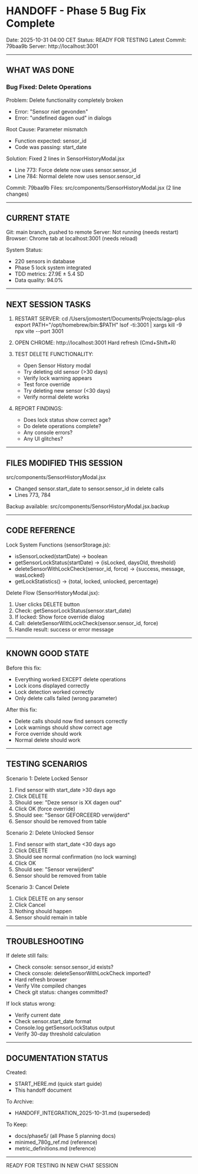 # HANDOFF - Phase 5 Bug Fix Complete

Date: 2025-10-31 04:00 CET
Status: READY FOR TESTING
Latest Commit: 79baa9b
Server: http://localhost:3001

---

## WHAT WAS DONE

### Bug Fixed: Delete Operations
Problem: Delete functionality completely broken
- Error: "Sensor niet gevonden"
- Error: "undefined dagen oud" in dialogs

Root Cause: Parameter mismatch
- Function expected: sensor_id
- Code was passing: start_date

Solution: Fixed 2 lines in SensorHistoryModal.jsx
- Line 773: Force delete now uses sensor.sensor_id
- Line 784: Normal delete now uses sensor.sensor_id

Commit: 79baa9b
Files: src/components/SensorHistoryModal.jsx (2 line changes)

---

## CURRENT STATE

Git: main branch, pushed to remote
Server: Not running (needs restart)
Browser: Chrome tab at localhost:3001 (needs reload)

System Status:
- 220 sensors in database
- Phase 5 lock system integrated
- TDD metrics: 27.9E ± 5.4 SD
- Data quality: 94.0%

---

## NEXT SESSION TASKS

1. RESTART SERVER:
   cd /Users/jomostert/Documents/Projects/agp-plus
   export PATH="/opt/homebrew/bin:$PATH"
   lsof -ti:3001 | xargs kill -9
   npx vite --port 3001

2. OPEN CHROME:
   http://localhost:3001
   Hard refresh (Cmd+Shift+R)

3. TEST DELETE FUNCTIONALITY:
   - Open Sensor History modal
   - Try deleting old sensor (>30 days)
   - Verify lock warning appears
   - Test force override
   - Try deleting new sensor (<30 days)
   - Verify normal delete works

4. REPORT FINDINGS:
   - Does lock status show correct age?
   - Do delete operations complete?
   - Any console errors?
   - Any UI glitches?

---

## FILES MODIFIED THIS SESSION

src/components/SensorHistoryModal.jsx
- Changed sensor.start_date to sensor.sensor_id in delete calls
- Lines 773, 784

Backup available: src/components/SensorHistoryModal.jsx.backup

---

## CODE REFERENCE

Lock System Functions (sensorStorage.js):
- isSensorLocked(startDate) → boolean
- getSensorLockStatus(startDate) → {isLocked, daysOld, threshold}
- deleteSensorWithLockCheck(sensor_id, force) → {success, message, wasLocked}
- getLockStatistics() → {total, locked, unlocked, percentage}

Delete Flow (SensorHistoryModal.jsx):
1. User clicks DELETE button
2. Check: getSensorLockStatus(sensor.start_date)
3. If locked: Show force override dialog
4. Call: deleteSensorWithLockCheck(sensor.sensor_id, force)
5. Handle result: success or error message

---

## KNOWN GOOD STATE

Before this fix:
- Everything worked EXCEPT delete operations
- Lock icons displayed correctly
- Lock detection worked correctly
- Only delete calls failed (wrong parameter)

After this fix:
- Delete calls should now find sensors correctly
- Lock warnings should show correct age
- Force override should work
- Normal delete should work

---

## TESTING SCENARIOS

Scenario 1: Delete Locked Sensor
1. Find sensor with start_date >30 days ago
2. Click DELETE
3. Should see: "Deze sensor is XX dagen oud"
4. Click OK (force override)
5. Should see: "Sensor GEFORCEERD verwijderd"
6. Sensor should be removed from table

Scenario 2: Delete Unlocked Sensor
1. Find sensor with start_date <30 days ago
2. Click DELETE
3. Should see normal confirmation (no lock warning)
4. Click OK
5. Should see: "Sensor verwijderd"
6. Sensor should be removed from table

Scenario 3: Cancel Delete
1. Click DELETE on any sensor
2. Click Cancel
3. Nothing should happen
4. Sensor should remain in table

---

## TROUBLESHOOTING

If delete still fails:
- Check console: sensor.sensor_id exists?
- Check console: deleteSensorWithLockCheck imported?
- Hard refresh browser
- Verify Vite compiled changes
- Check git status: changes committed?

If lock status wrong:
- Verify current date
- Check sensor.start_date format
- Console.log getSensorLockStatus output
- Verify 30-day threshold calculation

---

## DOCUMENTATION STATUS

Created:
- START_HERE.md (quick start guide)
- This handoff document

To Archive:
- HANDOFF_INTEGRATION_2025-10-31.md (superseded)

To Keep:
- docs/phase5/ (all Phase 5 planning docs)
- minimed_780g_ref.md (reference)
- metric_definitions.md (reference)

---

READY FOR TESTING IN NEW CHAT SESSION
